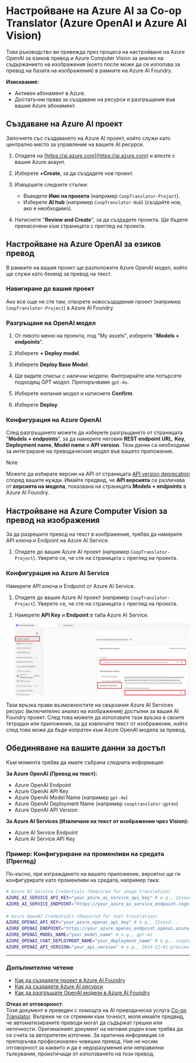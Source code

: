 <!--
CO_OP_TRANSLATOR_METADATA:
{
  "original_hash": "b58d7c3cb4210697a073d20eb3064945",
  "translation_date": "2025-06-12T11:58:38+00:00",
  "source_file": "getting_started/set-up-azure-ai.md",
  "language_code": "bg"
}
-->
# Настройване на Azure AI за Co-op Translator (Azure OpenAI и Azure AI Vision)

Това ръководство ви превежда през процеса на настройване на Azure OpenAI за езиков превод и Azure Computer Vision за анализ на съдържанието на изображения (което после може да се използва за превод на базата на изображения) в рамките на Azure AI Foundry.

**Изисквания:**
- Активен абонамент в Azure.
- Достатъчни права за създаване на ресурси и разгръщания във вашия Azure абонамент.

## Създаване на Azure AI проект

Започнете със създаването на Azure AI проект, който служи като централно място за управление на вашите AI ресурси.

1. Отидете на [https://ai.azure.com](https://ai.azure.com) и влезте с вашия Azure акаунт.

1. Изберете **+Create**, за да създадете нов проект.

1. Извършете следните стъпки:
   - Въведете **Име на проекта** (например `CoopTranslator-Project`).
   - Изберете **AI hub** (например `CoopTranslator-Hub`) (създайте нов, ако е необходимо).

1. Натиснете "**Review and Create**", за да създадете проекта. Ще бъдете пренасочени към страницата с преглед на проекта.

## Настройване на Azure OpenAI за езиков превод

В рамките на вашия проект ще разположите Azure OpenAI модел, който ще служи като бекенд за превод на текст.

### Навигиране до вашия проект

Ако все още не сте там, отворете новосъздадения проект (например `CoopTranslator-Project`) в Azure AI Foundry.

### Разгръщане на OpenAI модел

1. От лявото меню на проекта, под "My assets", изберете "**Models + endpoints**".

1. Изберете **+ Deploy model**.

1. Изберете **Deploy Base Model**.

1. Ще видите списък с налични модели. Филтрирайте или потърсете подходящ GPT модел. Препоръчваме `gpt-4o`.

1. Изберете желания модел и натиснете **Confirm**.

1. Изберете **Deploy**.

### Конфигурация на Azure OpenAI

След разгръщането можете да изберете разгръщането от страницата "**Models + endpoints**", за да намерите неговия **REST endpoint URL**, **Key**, **Deployment name**, **Model name** и **API version**. Тези данни са необходими за интегриране на преводаческия модел във вашето приложение.

> [!NOTE]
> Можете да избирате версии на API от страницата [API version deprecation](https://learn.microsoft.com/azure/ai-services/openai/api-version-deprecation) според вашите нужди. Имайте предвид, че **API версията** се различава от **версията на модела**, показвана на страницата **Models + endpoints** в Azure AI Foundry.

## Настройване на Azure Computer Vision за превод на изображения

За да разрешите превод на текст в изображения, трябва да намерите API ключа и Endpoint на Azure AI Service.

1. Отидете до вашия Azure AI проект (например `CoopTranslator-Project`). Уверете се, че сте на страницата с преглед на проекта.

### Конфигурация на Azure AI Service

Намерете API ключа и Endpoint от Azure AI Service.

1. Отидете до вашия Azure AI проект (например `CoopTranslator-Project`). Уверете се, че сте на страницата с преглед на проекта.

1. Намерете **API Key** и **Endpoint** в таба Azure AI Service.

    ![Find API Key and Endpoint](../../../translated_images/find-azure-ai-info.60f8299be786dd67e61e2c79b4b9ea1f7694e6c0923f17a90bc6abf9d5f1dbd7.bg.png)

Тази връзка прави възможностите на свързания Azure AI Services ресурс (включително анализ на изображения) достъпни за вашия AI Foundry проект. След това можете да използвате тази връзка в своите тетрадки или приложения, за да извличате текст от изображения, който след това може да бъде изпратен към Azure OpenAI модела за превод.

## Обединяване на вашите данни за достъп

Към момента трябва да имате събрана следната информация:

**За Azure OpenAI (Превод на текст):**
- Azure OpenAI Endpoint
- Azure OpenAI API Key
- Azure OpenAI Model Name (например `gpt-4o`)
- Azure OpenAI Deployment Name (например `cooptranslator-gpt4o`)
- Azure OpenAI API Version

**За Azure AI Services (Извличане на текст от изображения чрез Vision):**
- Azure AI Service Endpoint
- Azure AI Service API Key

### Пример: Конфигуриране на променливи на средата (Преглед)

По-късно, при изграждането на вашето приложение, вероятно ще ги конфигурирате като променливи на средата, например така:

```bash
# Azure AI Service Credentials (Required for image translation)
AZURE_AI_SERVICE_API_KEY="your_azure_ai_service_api_key" # e.g., 21xasd...
AZURE_AI_SERVICE_ENDPOINT="https://your_azure_ai_service_endpoint.cognitiveservices.azure.com/"

# Azure OpenAI Credentials (Required for text translation)
AZURE_OPENAI_API_KEY="your_azure_openai_api_key" # e.g., 21xasd...
AZURE_OPENAI_ENDPOINT="https://your_azure_openai_endpoint.openai.azure.com/"
AZURE_OPENAI_MODEL_NAME="your_model_name" # e.g., gpt-4o
AZURE_OPENAI_CHAT_DEPLOYMENT_NAME="your_deployment_name" # e.g., cooptranslator-gpt4o
AZURE_OPENAI_API_VERSION="your_api_version" # e.g., 2024-12-01-preview
```

---

### Допълнително четене

- [Как да създадете проект в Azure AI Foundry](https://learn.microsoft.com/azure/ai-foundry/how-to/create-projects?tabs=ai-studio)
- [Как да създадете Azure AI ресурси](https://learn.microsoft.com/azure/ai-foundry/how-to/create-azure-ai-resource?tabs=portal)
- [Как да разгръщате OpenAI модели в Azure AI Foundry](https://learn.microsoft.com/en-us/azure/ai-foundry/how-to/deploy-models-openai)

**Отказ от отговорност**:  
Този документ е преведен с помощта на AI преводаческа услуга [Co-op Translator](https://github.com/Azure/co-op-translator). Въпреки че се стремим към точност, моля имайте предвид, че автоматизираните преводи могат да съдържат грешки или неточности. Оригиналният документ на неговия роден език трябва да се счита за авторитетен източник. За критична информация се препоръчва професионален човешки превод. Ние не носим отговорност за каквито и да е недоразумения или неправилни тълкувания, произтичащи от използването на този превод.